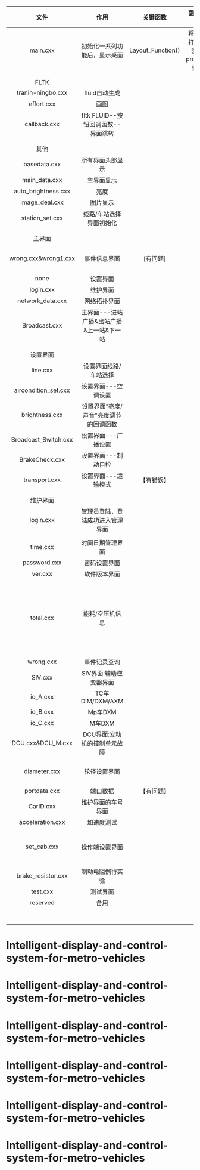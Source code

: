 |         文件         |                   作用                   |     关键函数      |          函数作用           |                             注意                             |
| :------------------: | :--------------------------------------: | :---------------: | :-------------------------: | :----------------------------------------------------------: |
|       main.cxx       |       初始化一系列功能后，显示桌面       | Layout_Function() | 将界面打开与函数process关联 |      if (group_net_window->visible())  net_proccess();       |
|                      |                                          |                   |                             |                                                              |
|                      |                                          |                   |                             |                                                              |
|         FLTK         |                                          |                   |                             |                                                              |
|  tranin-ningbo.cxx   |              fluid自动生成               |                   |                             |                                                              |
|      effort.cxx      |                   画图                   |                   |                             |                                                              |
|     callback.cxx     |    fltk FLUID--按钮回调函数--界面跳转    |                   |                             |                                                              |
|                      |                                          |                   |                             |                                                              |
|                      |                                          |                   |                             |                                                              |
|         其他         |                                          |                   |                             |                                                              |
|     basedata.cxx     |             所有界面头部显示             |                   |                             |                                                              |
|    main_data.cxx     |                主界面显示                |                   |                             |                                                              |
| auto_brightness.cxx  |                   亮度                   |                   |                             |                                                              |
|    image_deal.cxx    |                 图片显示                 |                   |                             |                                                              |
|   station_set.cxx    |         线路/车站选择界面初始化          |                   |                             |                                                              |
|                      |                                          |                   |                             |                                                              |
|                      |                                          |                   |                             |                                                              |
|        主界面        |                                          |                   |                             |                                                              |
| wrong.cxx&wrong1.cxx |               事件信息界面               |     [有问题]      |                             | file/event.bin：记录错误   wrong.txt:错误日志   guide.txt:错误解决方法,只读 |
|         none         |                 设置界面                 |                   |                             |                                                              |
|      login.cxx       |                 维护界面                 |                   |                             |                                                              |
|   network_data.cxx   |               网络拓扑界面               |                   |                             |                                                              |
|    Broadcast.cxx     | 主界面---进站广播&出站广播&上一站&下一站 |                   |                             |                                                              |
|                      |                                          |                   |                             |                                                              |
|                      |                                          |                   |                             |                                                              |
|       设置界面       |                                          |                   |                             |                                                              |
|       line.cxx       |          设置界面线路/车站选择           |                   |                             |                                                              |
| aircondition_set.cxx |           设置界面---空调设置            |                   |                             |                                                              |
|    brightness.cxx    |  设置界面"亮度/声音"亮度调节的回调函数   |                   |                             |                                                              |
| Broadcast_Switch.cxx |           设置界面---广播设置            |                   |                             |                                                              |
|    BrakeCheck.cxx    |           设置界面---制动自检            |                   |                             |                                                              |
|    transport.cxx     |           设置界面---运输模式            |    【有错误】     |                             |      transport.cxx与ver.cxx完全一样，运输模式功能未完成      |
|                      |                                          |                   |                             |                                                              |
|                      |                                          |                   |                             |                                                              |
|       维护界面       |                                          |                   |                             |                                                              |
|      login.cxx       |     管理员登陆，登陆成功进入管理界面     |                   |                             |                  密码存在password.txt文件中                  |
|                      |                                          |                   |                             |                                                              |
|       time.cxx       |             时间日期管理界面             |                   |                             |                                                              |
|     password.cxx     |               密码设置界面               |                   |                             |                                                              |
|       ver.cxx        |               软件版本界面               |                   |                             |                                                              |
|      total.cxx       |             能耗/空压机信息              |                   |                             | power_p.txt power_aux.txt power_r.txt power_dc.txt power_tc.txt compressor_tc1.txt compressor_tc2.txt分别存储牵引能耗，辅助能耗，再生能耗，DC/DC能耗，C1车压缩机工作时间，C2车压缩机工作时间 |
|      wrong.cxx       |               事件记录查询               |                   |                             |                                                              |
|       SIV.cxx        |          SIV界面:辅助逆变器界面          |                   |                             |                                                              |
|       io_A.cxx       |             TC车DIM/DXM/AXM              |                   |                             |                                                              |
|       io_B.cxx       |                 Mp车DXM                  |                   |                             |                                                              |
|       io_C.cxx       |                  M车DXM                  |                   |                             |                                                              |
|  DCU.cxx&DCU_M.cxx   |       DCU界面:发动机的控制单元故障       |                   |                             |                                                              |
|     diameter.cxx     |               轮径设置界面               |                   |                             |      diameterlist.txt:存放TC1,TC2,Mp1,Mp2,M1,M2车的轮径      |
|     portdata.cxx     |                 端口数据                 |    【有问题】     |                             |                                                              |
|      CarID.cxx       |            维护界面的车号界面            |                   |                             |                                                              |
|   acceleration.cxx   |                加速度测试                |                   |                             |                                                              |
|     set_cab.cxx      |              操作端设置界面              |                   |                             | train.txt存放操作端为1/2端    Set_Cab.txt当"设置为1端"或"设置为2端"按钮锁定时为1,否则为0; |
|  brake_resistor.cxx  |             制动电阻例行实验             |                   |                             |                                                              |
|       test.cxx       |                 测试界面                 |                   |                             |                                                              |
|       reserved       |                   备用                   |                   |                             |                                                              |
|                      |                                          |                   |                             |                                                              |
|                      |                                          |                   |                             |                                                              |
|                      |                                          |                   |                             |                                                              |
|                      |                                          |                   |                             |                                                              |
|                      |                                          |                   |                             |                                                              |
|                      |                                          |                   |                             |                                                              |
|                      |                                          |                   |                             |                                                              |



# Intelligent-display-and-control-system-for-metro-vehicles
# Intelligent-display-and-control-system-for-metro-vehicles
# Intelligent-display-and-control-system-for-metro-vehicles
# Intelligent-display-and-control-system-for-metro-vehicles
# Intelligent-display-and-control-system-for-metro-vehicles
# Intelligent-display-and-control-system-for-metro-vehicles
